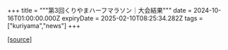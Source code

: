 +++
title = """第3回くりやまハーフマラソン｜大会結果"""
date = 2024-10-16T01:00:00.000Z
expiryDate = 2025-02-10T08:25:34.282Z
tags = ["kuriyama","news"]
+++


[[source]](https://www.town.kuriyama.hokkaido.jp/site/kuriyama-harf/29146.html)

